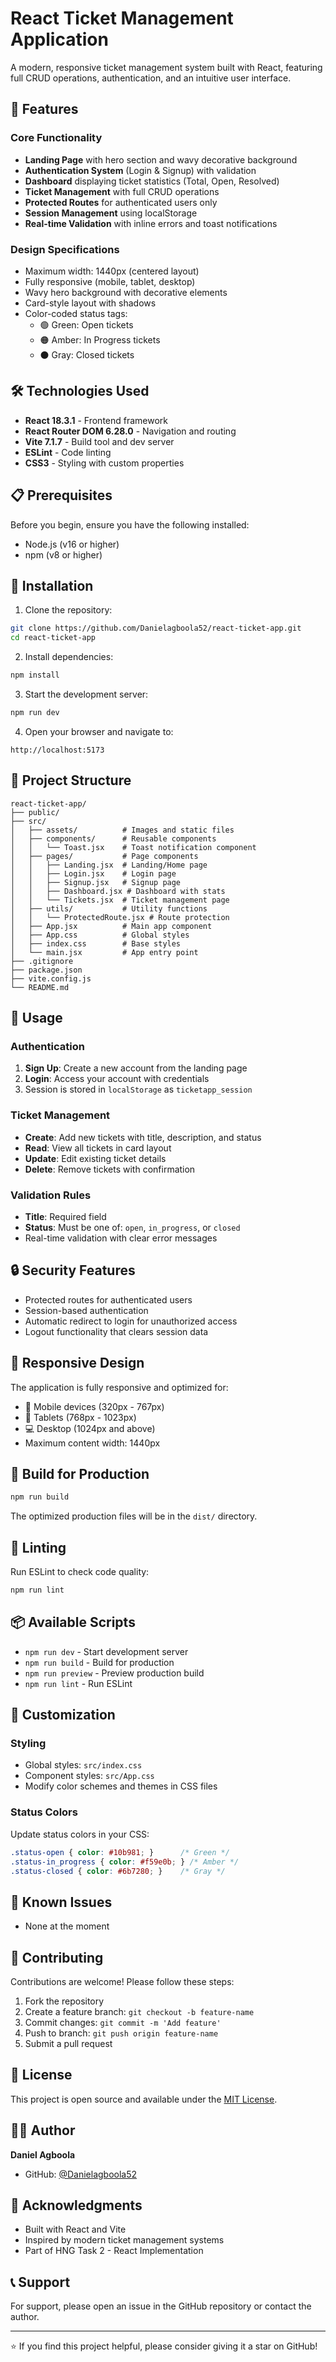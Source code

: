 # React Ticket Management Application

A modern, responsive ticket management system built with React, featuring full CRUD operations, authentication, and an intuitive user interface.

## 🚀 Features

### Core Functionality
- **Landing Page** with hero section and wavy decorative background
- **Authentication System** (Login & Signup) with validation
- **Dashboard** displaying ticket statistics (Total, Open, Resolved)
- **Ticket Management** with full CRUD operations
- **Protected Routes** for authenticated users only
- **Session Management** using localStorage
- **Real-time Validation** with inline errors and toast notifications

### Design Specifications
- Maximum width: 1440px (centered layout)
- Fully responsive (mobile, tablet, desktop)
- Wavy hero background with decorative elements
- Card-style layout with shadows
- Color-coded status tags:
  - 🟢 Green: Open tickets
  - 🟠 Amber: In Progress tickets
  - ⚫ Gray: Closed tickets

## 🛠️ Technologies Used

- **React 18.3.1** - Frontend framework
- **React Router DOM 6.28.0** - Navigation and routing
- **Vite 7.1.7** - Build tool and dev server
- **ESLint** - Code linting
- **CSS3** - Styling with custom properties

## 📋 Prerequisites

Before you begin, ensure you have the following installed:
- Node.js (v16 or higher)
- npm (v8 or higher)

## 🔧 Installation

1. Clone the repository:
```bash
git clone https://github.com/Danielagboola52/react-ticket-app.git
cd react-ticket-app
```

2. Install dependencies:
```bash
npm install
```

3. Start the development server:
```bash
npm run dev
```

4. Open your browser and navigate to:
```
http://localhost:5173
```

## 📁 Project Structure

```
react-ticket-app/
├── public/
├── src/
│   ├── assets/          # Images and static files
│   ├── components/      # Reusable components
│   │   └── Toast.jsx    # Toast notification component
│   ├── pages/           # Page components
│   │   ├── Landing.jsx  # Landing/Home page
│   │   ├── Login.jsx    # Login page
│   │   ├── Signup.jsx   # Signup page
│   │   ├── Dashboard.jsx # Dashboard with stats
│   │   └── Tickets.jsx  # Ticket management page
│   ├── utils/           # Utility functions
│   │   └── ProtectedRoute.jsx # Route protection
│   ├── App.jsx          # Main app component
│   ├── App.css          # Global styles
│   ├── index.css        # Base styles
│   └── main.jsx         # App entry point
├── .gitignore
├── package.json
├── vite.config.js
└── README.md
```

## 🎯 Usage

### Authentication
1. **Sign Up**: Create a new account from the landing page
2. **Login**: Access your account with credentials
3. Session is stored in `localStorage` as `ticketapp_session`

### Ticket Management
- **Create**: Add new tickets with title, description, and status
- **Read**: View all tickets in card layout
- **Update**: Edit existing ticket details
- **Delete**: Remove tickets with confirmation

### Validation Rules
- **Title**: Required field
- **Status**: Must be one of: `open`, `in_progress`, or `closed`
- Real-time validation with clear error messages

## 🔒 Security Features

- Protected routes for authenticated users
- Session-based authentication
- Automatic redirect to login for unauthorized access
- Logout functionality that clears session data

## 📱 Responsive Design

The application is fully responsive and optimized for:
- 📱 Mobile devices (320px - 767px)
- 📱 Tablets (768px - 1023px)
- 💻 Desktop (1024px and above)
- Maximum content width: 1440px

## 🚀 Build for Production

```bash
npm run build
```

The optimized production files will be in the `dist/` directory.

## 🧪 Linting

Run ESLint to check code quality:
```bash
npm run lint
```

## 📦 Available Scripts

- `npm run dev` - Start development server
- `npm run build` - Build for production
- `npm run preview` - Preview production build
- `npm run lint` - Run ESLint

## 🎨 Customization

### Styling
- Global styles: `src/index.css`
- Component styles: `src/App.css`
- Modify color schemes and themes in CSS files

### Status Colors
Update status colors in your CSS:
```css
.status-open { color: #10b981; }      /* Green */
.status-in_progress { color: #f59e0b; } /* Amber */
.status-closed { color: #6b7280; }    /* Gray */
```

## 🐛 Known Issues

- None at the moment

## 🤝 Contributing

Contributions are welcome! Please follow these steps:
1. Fork the repository
2. Create a feature branch: `git checkout -b feature-name`
3. Commit changes: `git commit -m 'Add feature'`
4. Push to branch: `git push origin feature-name`
5. Submit a pull request

## 📄 License

This project is open source and available under the [MIT License](LICENSE).

## 👨‍💻 Author

**Daniel Agboola**
- GitHub: [@Danielagboola52](https://github.com/Danielagboola52)

## 🙏 Acknowledgments

- Built with React and Vite
- Inspired by modern ticket management systems
- Part of HNG Task 2 - React Implementation

## 📞 Support

For support, please open an issue in the GitHub repository or contact the author.

---

⭐ If you find this project helpful, please consider giving it a star on GitHub!